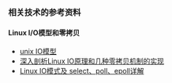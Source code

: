 ### 相关技术的参考资料

#### Linux I/O模型和零拷贝
- [unix IO模型](https://wenchao.ren/posts/unix-io%E6%A8%A1%E5%9E%8B/)
- [深入剖析Linux IO原理和几种零拷贝机制的实现](https://juejin.cn/post/6844903949359644680#heading-16)
- [Linux IO模式及 select、poll、epoll详解](https://segmentfault.com/a/1190000003063859)
